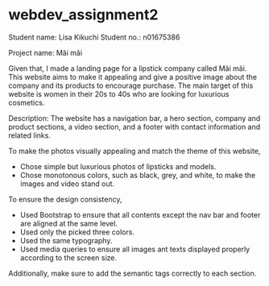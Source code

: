 # webdev_assignment2

Student name: Lisa Kikuchi Student no.: n01675386

Project name: Mãi mãi

Given that, I made a landing page for a lipstick company called Mãi mãi. This website aims to make it appealing and give a positive image about the company and its products to encourage purchase.
The main target of this website is women in their 20s to 40s who are looking for luxurious cosmetics.

Description: The website has a navigation bar, a hero section, company and product sections, a video section, and a footer with contact information and related links.

To make the photos visually appealing and match the theme of this website,
- Chose simple but luxurious photos of lipsticks and models.
- Chose monotonous colors, such as black, grey, and white, to make the images and video stand out.

To ensure the design consistency,
- Used Bootstrap to ensure that all contents except the nav bar and footer are aligned at the same level.
- Used only the picked three colors.
- Used the same typography.
- Used media queries to ensure all images ant texts displayed properly according to the screen size.
  
Additionally, make sure to add the semantic tags correctly to each section.
